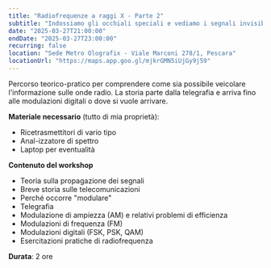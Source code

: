 ```yaml
---
title: "Radiofrequenze a raggi X - Parte 2"
subtitle: "Indossiamo gli occhiali speciali e vediamo i segnali invisibili. Con Sebastiano Militti e Normando Marcolongo"
date: "2025-03-27T21:00:00"
endDate: "2025-03-27T23:00:00"
recurring: false
location: "Sede Metro Olografix - Viale Marconi 278/1, Pescara"
locationUrl: "https://maps.app.goo.gl/mjkrGMN5iUjGy9j59"
---
```


Percorso teorico-pratico per comprendere come sia possibile veicolare l'informazione sulle onde radio. La storia parte dalla telegrafia e arriva fino alle modulazioni digitali o dove si vuole arrivare.

**Materiale necessario** (tutto di mia proprietà):

- Ricetrasmettitori di vario tipo
- Anal-izzatore di spettro
- Laptop per eventualità

**Contenuto del workshop**

- Teoria sulla propagazione dei segnali
- Breve storia sulle telecomunicazioni
- Perché occorre "modulare"
- Telegrafia
- Modulazione di ampiezza (AM) e relativi problemi di efficienza
- Modulazioni di frequenza (FM)
- Modulazioni digitali (FSK, PSK, QAM)
- Esercitazioni pratiche di radiofrequenza

**Durata**: 2 ore